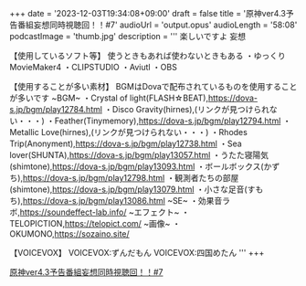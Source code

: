 +++
date = '2023-12-03T19:34:08+09:00'
draft = false
title = '原神ver4.3予告番組妄想同時視聴回！！#7'
audioUrl = 'output.opus'
audioLength = '58:08'
podcastImage = 'thumb.jpg'
description = '''
楽しいですよ
妄想

【使用しているソフト等】
使うときもあれば使わないときもある
・ゆっくりMovieMaker4
・CLIPSTUDIO
・Aviutl
・OBS

【使用することが多い素材】
BGMはDovaで配布されているものを使用することが多いです
~BGM~
・Crystal of light(FLASH☆BEAT),https://dova-s.jp/bgm/play12784.html 
・Disco Gravity(hirnes),(リンクが見つけられない・・・)
・Feather(Tinymemory),https://dova-s.jp/bgm/play12794.html
・Metallic Love(hirnes),(リンクが見つけられない・・・)
・Rhodes Trip(Anonyment),https://dova-s.jp/bgm/play12738.html
・Sea lover(SHUNTA),https://dova-s.jp/bgm/play13057.html
・うたた寝陽気(shimtone),https://dova-s.jp/bgm/play13093.html
・ボールボックス(かずち),https://dova-s.jp/bgm/play12798.html
・観測者たちの部屋(shimtone),https://dova-s.jp/bgm/play13079.html
・小さな足音(すもち),https://dova-s.jp/bgm/play13086.html
~SE~
・効果音ラボ,https://soundeffect-lab.info/
~エフェクト~
・TELOPICTION,https://telopict.com/
~画像~
・OKUMONO,https://sozaino.site/

【VOICEVOX】
VOICEVOX:ずんだもん
VOICEVOX:四国めたん
'''
+++

[原神ver4.3予告番組妄想同時視聴回！！#7](https://youtu.be/sdQIk8G-NZs)
